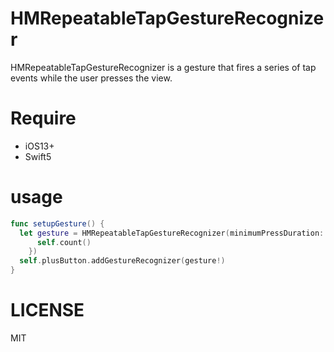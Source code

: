 HMRepeatableTapGestureRecognizer
====

HMRepeatableTapGestureRecognizer is a gesture that fires a series of tap events while the user presses the view.

# Require

- iOS13+
- Swift5

# usage

```Swift
func setupGesture() {
  let gesture = HMRepeatableTapGestureRecognizer(minimumPressDuration: minimumDuration, repeatInterval: repeatInterval, numberOfTouchRequired: 1, action: { gesture in
      self.count()
    })
  self.plusButton.addGestureRecognizer(gesture!)
}
```

# LICENSE

MIT

